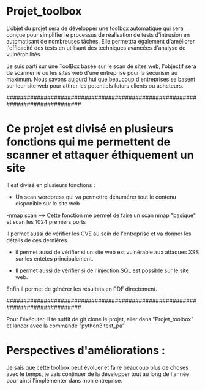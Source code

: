 # Projet_toolbox
L’objet du projet sera de développer une toolbox automatique qui sera conçue pour simplifier le processus de réalisation de tests d'intrusion en automatisant de nombreuses tâches. Elle permettra également d'améliorer l'efficacité des tests en utilisant des techniques avancées d'analyse de vulnérabilités.

Je suis parti sur une ToolBox basée sur le scan de sites web, l'objectif sera de scanner le ou les sites web d'une entreprise pour la sécuriser au maximum.
Nous savons aujourd'hui que beaucoup d'entreprises se basent sur leur site web pour attirer les potentiels futurs clients ou acheteurs.

##############################################################################

# Ce projet est divisé en plusieurs fonctions qui me permettent de scanner et attaquer éthiquement un site 

Il est divisé en plusieurs fonctions : 

- Un scan wordpress qui va permettre dénumérer tout le contenu disponible sur le site web 


-nmap scan --> Cette fonction me permet de faire un scan nmap "basique" et scan les 1024 premiers ports


Il permet aussi de vérifier les CVE au sein de l'entreprise et va donner les détails de ces dernières.

- il permet aussi de vérifier si un site web est vulnérable aux attaques XSS sur les entètes principalement.

- Il permet aussi de vérifier si de l'injection SQL est possible sur le site web.

Enfin il permet de générer les résultats en PDF directement. 


##############################################################################

Pour l'éxécuter, il te suffit de git clone le projet, aller dans "Projet_toolbox" et lancer avec la commande "python3 test_pa"

# Perspectives d'améliorations : 

Je sais que cette toolbox peut évoluer et faire beaucoup plus de choses avec le temps, je vais continuer de la développer tout au long de l'année pour ainsi l'implémenter dans mon entreprise.
